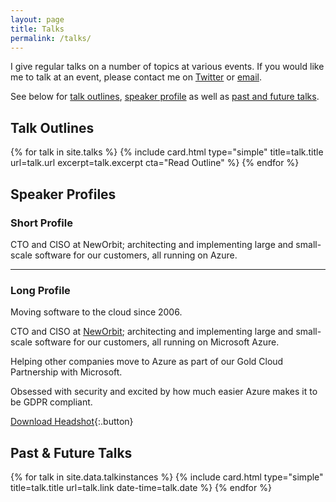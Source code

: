 ```yaml
---
layout: page
title: Talks
permalink: /talks/
---
```

I give regular talks on a number of topics at various events. If you would like me to talk at an event, please contact me on [Twitter](https://www.twitter.com/flytzen) or [email](mailto:flytzen@neworbit.co.uk).

See below for [talk outlines](#talk-outlines), [speaker profile](#speaker-profiles) as well as [past and future talks](#past--future-talks).

## Talk Outlines

{% for talk in site.talks %}
  {% include card.html type="simple" title=talk.title url=talk.url excerpt=talk.excerpt cta="Read Outline" %}
{% endfor %}

## Speaker Profiles

### Short Profile
CTO and CISO at NewOrbit; architecting and implementing large and small-scale software for our customers, all running on Azure.

***

### Long Profile
Moving software to the cloud since 2006.

CTO and CISO at [NewOrbit](https://www.neworbit.co.uk); architecting and implementing large and small-scale software for our customers, all running on Microsoft Azure.

Helping other companies move to Azure as part of our Gold Cloud Partnership with Microsoft.

Obsessed with security and excited by how much easier Azure makes it to be GDPR compliant.

[Download Headshot](/assets/franslytzenpicture.jpg){:.button}

## Past &amp; Future Talks
{% for talk in site.data.talkinstances %}
  {% include card.html type="simple" title=talk.title url=talk.link date-time=talk.date %}
{% endfor %}
